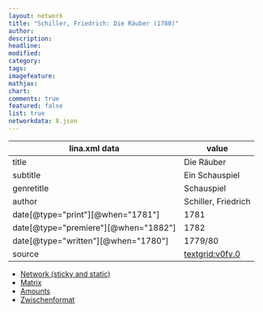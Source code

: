 ```yaml
---
layout: network
title: "Schiller, Friedrich: Die Räuber (1780)"
author:
description:
headline:
modified:
category:
tags:
imagefeature: 
mathjax: 
chart: 
comments: true
featured: false
list: true
networkdata: 8.json
---
```

lina.xml data  | value
------------- | -------------
title|Die Räuber
subtitle|Ein Schauspiel
genretitle|Schauspiel
author|Schiller, Friedrich
date[@type="print"][@when="1781"]|1781
date[@type="premiere"][@when="1882"]|1782
date[@type="written"][@when="1780"]|1779/80
source|[textgrid:v0fv.0](https://textgridlab.org/1.0/tgcrud-public/rest/textgrid:v0fv.0/data)



* [Network (sticky and static)](/linas/network8)
* [Matrix](/linas/matrix8)
* [Amounts](/linas/amount8)
* [Zwischenformat](/linas/lina8 )

